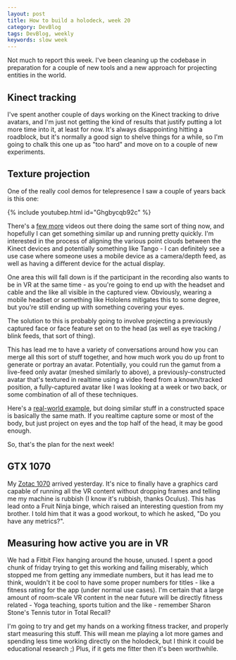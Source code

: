 ```yaml
---
layout: post
title: How to build a holodeck, week 20
category: DevBlog
tags: DevBlog, weekly
keywords: slow week
---
```


Not much to report this week. I've been cleaning up the codebase
in preparation for a couple of new tools and a new approach for
projecting entities in the world.

## Kinect tracking

I've spent another couple of days working on the Kinect tracking to drive
avatars, and I'm just not getting the kind of results that justify putting
a lot more time into it, at least for now. It's always disappointing hitting
a roadblock, but it's normally a good sign to shelve things for a while, so
I'm going to chalk this one up as "too hard" and move on to a couple of new
experiments.

## Texture projection

One of the really cool demos for telepresence I saw a couple of years
back is this one:

{% include youtubep.html id="Ghgbycqb92c" %}

There's a [few more](https://www.youtube.com/watch?v=UyJ6P-gnBwM) videos
out there doing the same sort of thing now, and hopefully I can get something
similar up and running pretty quickly. I'm interested in the process of aligning
the various point clouds between the Kinect devices and potentially something
like Tango - I can definitely see a use case where someone uses a mobile device
as a camera/depth feed, as well as having a different device for the actual display.

One area this will fall down is if the participant in the recording also wants
to be in VR at the same time - as you're going to end up with the headset and cable
and the like all visible in the captured view. Obviously, wearing a mobile headset
or something like Hololens mitigates this to some degree, but you're still ending
up with something covering your eyes.

The solution to this is probably going to involve projecting a previously captured
face or face feature set on to the head (as well as eye tracking / blink feeds, that
sort of thing). 

This has lead me to have a variety of conversations around how you can merge
all this sort of stuff together, and how much work you do up front to generate or
portray an avatar. Potentially, you could run the gamut from a live-feed only avatar
(meshed similarly to above), a previously-constructed avatar that's textured in realtime
using a video feed from a known/tracked position, a fully-captured avatar like
I was looking at a week or two back, or some combination of all of these techniques.

Here's a [real-world example](https://vimeo.com/103425574), but doing similar stuff in a constructed
space is basically the same math. If you realtime capture some or most of the body, but just
project on eyes and the top half of the head, it may be good enough.

So, that's the plan for the next week!

## GTX 1070

My [Zotac 1070](https://www.zotac.com/us/product/graphics_card/GeForce-GTX-1070/all) arrived
yesterday. It's nice to finally have a graphics card capable of running all the VR content
without dropping frames and telling me my machine is rubbish (I know it's rubbish, thanks
Oculus). This has lead onto a Fruit Ninja binge, which raised an interesting question from
my brother. I told him that it was a good workout, to which he asked, "Do you have any
metrics?".

## Measuring how active you are in VR

We had a Fitbit Flex hanging around the house, unused. I spent a good chunk of friday trying
to get this working and failing miserably, which stopped me from getting any immediate numbers,
but it has lead me to think, wouldn't it be cool to have some proper numbers for titles - like
a fitness rating for the app (under normal use cases). I'm certain that a large amount of room-scale
VR content in the near future will be directly fitness related - Yoga teaching, sports
tuition and the like - remember Sharon Stone's Tennis tutor in Total Recall?

I'm going to try and get my hands on a working fitness tracker, and properly start measuring
this stuff. This will mean me playing a lot more games and spending less time working directly
on the holodeck, but I think it could be educational research ;) Plus, if it gets me fitter
then it's been worthwhile.



